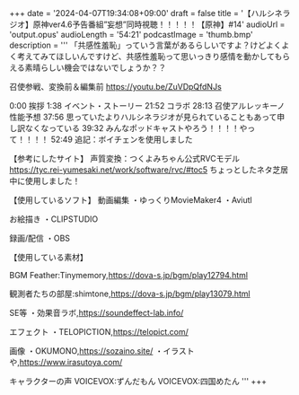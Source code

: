 +++
date = '2024-04-07T19:34:08+09:00'
draft = false
title = '【ハルシネラジオ】原神ver4.6予告番組”妄想”同時視聴！！！！！【原神】#14'
audioUrl = 'output.opus'
audioLength = '54:21'
podcastImage = 'thumb.bmp'
description = '''
「共感性羞恥」っていう言葉があるらしいですよ？けどよくよく考えてみてほしいんですけど、共感性羞恥って思いっきり感情を動かしてもらえる素晴らしい機会ではないでしょうか？？

召使参戦、変換前＆編集前
https://youtu.be/ZuVDpQfdNJs

0:00 挨拶
1:38 イベント・ストーリー
21:52 コラボ
28:13 召使アルレッキーノ性能予想
37:56 思っていたよりハルシネラジオが見られていることもあって申し訳なくなっている
39:32 みんなポッドキャストやろう！！！！やって！！！！
52:49 追記：ボイチェンを使用しました

【参考にしたサイト】
声質変換：つくよみちゃん公式RVCモデル
https://tyc.rei-yumesaki.net/work/software/rvc/#toc5
ちょっとしたネタ芝居中に使用しました！

【使用しているソフト】
動画編集
・ゆっくりMovieMaker4
・Aviutl

お絵描き
・CLIPSTUDIO

録画/配信
・OBS

【使用している素材】

BGM
Feather:Tinymemory,https://dova-s.jp/bgm/play12794.html

観測者たちの部屋:shimtone,https://dova-s.jp/bgm/play13079.html

SE等
・効果音ラボ,https://soundeffect-lab.info/

エフェクト
・TELOPICTION,https://telopict.com/

画像
・OKUMONO,https://sozaino.site/
・イラストや,https://www.irasutoya.com/

キャラクターの声
VOICEVOX:ずんだもん
VOICEVOX:四国めたん
'''
+++


